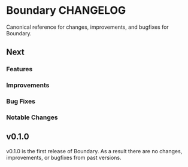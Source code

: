 # Boundary CHANGELOG

Canonical reference for changes, improvements, and bugfixes for Boundary.

## Next

### Features

### Improvements

### Bug Fixes

### Notable Changes

## v0.1.0

v0.1.0 is the first release of Boundary. As a result there are no changes, improvements, or bugfixes from past versions.
